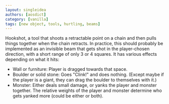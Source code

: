 ```yaml
---
layout: singleidea
authors: [aosdict]
category: [vanilla]
tags: [new object, tools, hurtling, beams]
---
```

Hookshot, a tool that shoots a retractable point on a chain and then pulls
things together when the chain retracts. In practice, this should probably be
implemented as an invisible beam that gets shot in the player-chosen direction,
with a short range of only 3 or 4 squares. It has various effects depending on
what it hits:
* Wall or furniture: Player is dragged towards that space.
* Boulder or solid stone: Goes "Clink!" and does nothing. (Except maybe if the
  player is a giant, they can drag the boulder to themselves with it.)
* Monster: Either deals small damage, or yanks the player and monster together.
  The relative weights of the player and monster determine who gets yanked more
  (could be either or both).
